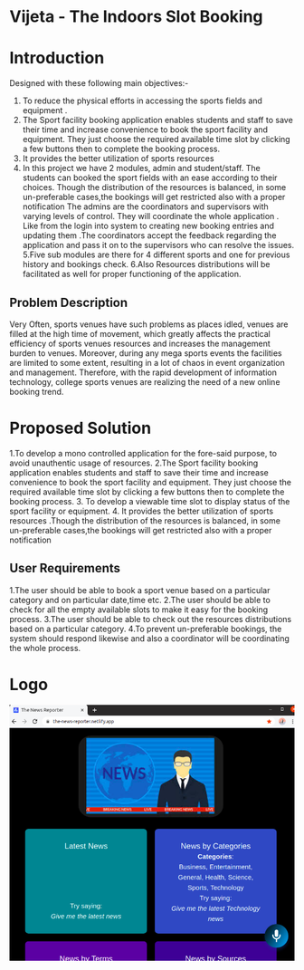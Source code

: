 # Vijeta - The Indoors Slot Booking

# Introduction
Designed with these following main objectives:-
1. To reduce the physical efforts in accessing the sports fields and equipment .
2. The Sport facility booking application enables students and staff to save their time
and increase convenience to book the sport facility and equipment. They just choose
the required available time slot by clicking a few buttons then to complete the
booking process.
3. It provides the better utilization of sports resources
4. In this project we have 2 modules, admin and student/staff.
The students can booked the sport fields with an ease according to their choices. Though the
distribution of the resources is balanced, in some un-preferable cases,the bookings will get
restricted also with a proper notification The admins are the coordinators and supervisors with
varying levels of control. They will coordinate the whole application . Like from the login into
system to creating new booking entries and updating them .The coordinators accept the feedback
regarding the application and pass it on to the supervisors who can resolve the issues.
5.Five sub modules are there for 4 different sports and one for previous history and
bookings check.
6.Also Resources distributions will be facilitated as well for proper functioning of
the application.

## Problem Description
Very Often, sports venues have such problems as places idled, venues are filled at the high
time of movement, which greatly affects the practical efficiency of sports venues resources
and increases the management burden to venues.
Moreover, during any mega sports events the facilities are limited to some extent, resulting
in a lot of chaos in event organization and management. Therefore, with the rapid
development of information technology, college sports venues are realizing the need of a
new online booking trend.


# Proposed Solution
1.To develop a mono controlled application for the fore-said purpose, to avoid unauthentic usage of resources. 
2.The Sport facility booking application enables students and staff to save their time and increase convenience to book the sport facility and equipment. They just choose the required available time slot by clicking a few buttons then to complete the booking process.
3. To develop a viewable time slot to display status of the sport facility or equipment.
4. It provides the better utilization of sports resources .Though the distribution of the resources is balanced, in some un-preferable cases,the bookings will get restricted also with a proper notification


##  User Requirements
1.The user should be able to book a sport venue based on a particular category and on particular date,time etc.
2.The user should be able to check for all the empty available slots to make it easy for the booking process.
3.The user should be able to check out the resources distributions based on a particular category.
4.To prevent un-preferable bookings, the system should respond likewise and also a
coordinator will be coordinating the whole process.

# Logo
<img src="https://github.com/5ilenceSeeker/the-news-reporter/blob/main/Screenshots/news1.png" />
